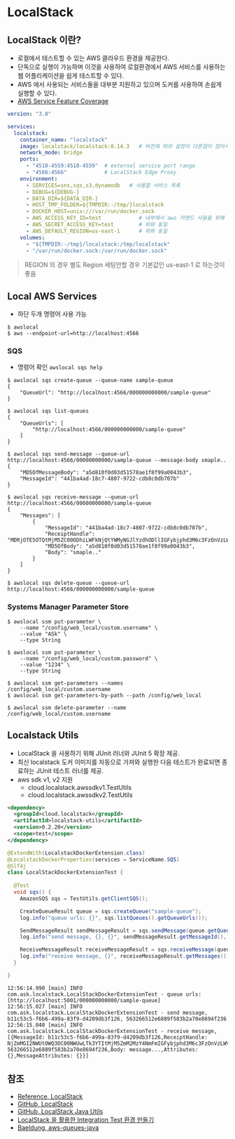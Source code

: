 # LocalStack

## LocalStack 이란?

- 로컬에서 테스트할 수 있는 AWS 클라우드 환경을 제공한다.  
- 단독으로 실행이 가능하며 이것을 사용하여 로컬환경에서 AWS 서비스를 사용하는 웹 어플리케이션을 쉽게 테스트할 수 있다.  
- AWS 에서 사용되는 서비스들을 대부분 지원하고 있으며 도커를 사용하여 손쉽게 실행할 수 있다.
- [AWS Service Feature Coverage](https://docs.localstack.cloud/aws/feature-coverage/)

```yaml
version: "3.8"

services:
  localstack:
    container_name: "localstack"
    image: localstack/localstack:0.14.3   # 버전에 따라 설정이 다른점이 많아서 지정하였음
    network_mode: bridge
    ports:
      - "4510-4559:4510-4559"  # external service port range
      - "4566:4566"            # LocalStack Edge Proxy
    environment:
      - SERVICES=sns,sqs,s3,dynamodb   # 사용할 서비스 목록
      - DEBUG=${DEBUG-}
      - DATA_DIR=${DATA_DIR-}
      - HOST_TMP_FOLDER=${TMPDIR:-/tmp/}localstack
      - DOCKER_HOST=unix:///var/run/docker.sock
      - AWS_ACCESS_KEY_ID=test            # 내부에서 aws 커맨드 사용을 위해 지정 awslocal 을 사용하면 필요없음
      - AWS_SECRET_ACCESS_KEY=test        # 위와 동일
      - AWS_DEFAULT_REGION=us-east-1      # 위와 동일
    volumes:
      - "${TMPDIR:-/tmp}/localstack:/tmp/localstack"
      - "/var/run/docker.sock:/var/run/docker.sock"
```

> REGION 의 경우 별도 Region 세팅안할 경우 기본값인 us-east-1 로 하는것이 좋음  

## Local AWS Services

- 하단 두개 명령어 사용 가능

```shell
$ awslocal
$ aws --endpoint-url=http://localhost:4566 
```

### SQS

- 명령어 확인 `awslocal sqs help`

```shell
$ awslocal sqs create-queue --queue-name sample-queue
{
    "QueueUrl": "http://localhost:4566/000000000000/sample-queue"
}

$ awslocal sqs list-queues
{
    "QueueUrls": [
        "http://localhost:4566/000000000000/sample-queue"
    ]
}

$ awslocal sqs send-message --queue-url http://localhost:4566/00000000000/sample-queue --message-body smaple..
{
    "MD5OfMessageBody": "a5d810f0d03d51578ae1f8f99a0043b3",
    "MessageId": "441ba4ad-18c7-4807-9722-cdb8c0db707b"
}

$ awslocal sqs receive-message --queue-url http://localhost:4566/00000000000/sample-queue
{
    "Messages": [
        {
            "MessageId": "441ba4ad-18c7-4807-9722-cdb8c0db707b",
            "ReceiptHandle": "MDRjOTE5OTQtMjM5ZC00ODhiLWFkNjQtYWMyNGJlYzdhODllIGFybjphd3M6c3FzOnVzLWVhc3QtMTowMDAwMDAwMDAwMDA6c2FtcGxlLXF1ZXVlIDQ0MWJhNGFkLTE4YzctNDgwNy05NzIyLWNkYjhjMGRiNzA3YiAxNjU0OTQ4NTkxLjc0NTY0MDg=",
            "MD5OfBody": "a5d810f0d03d51578ae1f8f99a0043b3",
            "Body": "smaple.."
        }
    ]
}

$ awslocal sqs delete-queue --queue-url http://localhost:4566/000000000000/sample-queue
```

### Systems Manager Parameter Store

```shell
$ awslocal ssm put-parameter \
    --name "/config/web_local/custom.username" \
    --value "ASk" \
    --type String

$ awslocal ssm put-parameter \
    --name "/config/web_local/custom.password" \
    --value "1234" \
    --type String
    
$ awslocal ssm get-parameters --names /config/web_local/custom.username
$ awslocal ssm get-parameters-by-path --path /config/web_local

$ awslocal ssm delete-parameter --name /config/web_local/custom.username 
```

## Localstack Utils

- LocalStack 을 사용하기 위해 JUnit 러너와 JUnit 5 확장 제공.
- 최신 localstack 도커 이미지를 자동으로 가져와 실행한 다음 테스트가 완료되면 종료하는 JUnit 테스트 러너를 제공.
- aws sdk v1, v2 지원
  - cloud.localstack.awssdkv1.TestUtils
  - cloud.localstack.awssdkv2.TestUtils

```xml
<dependency>
  <groupId>cloud.localstack</groupId>
  <artifactId>localstack-utils</artifactId>
  <version>0.2.20</version>
  <scope>test</scope>
</dependency>
```

```java
@ExtendWith(LocalstackDockerExtension.class)
@LocalstackDockerProperties(services = ServiceName.SQS)
@Slf4j
class LocalStackDockerExtensionTest {
  
  @Test
  void sqs() {
    AmazonSQS sqs = TestUtils.getClientSQS();

    CreateQueueResult queue = sqs.createQueue("sample-queue");
    log.info("queue urls: {}", sqs.listQueues().getQueueUrls());

    SendMessageResult sendMessageResult = sqs.sendMessage(queue.getQueueUrl(), "message...");
    log.info("send message, {}, {}", sendMessageResult.getMessageId(), sendMessageResult.getMD5OfMessageBody());

    ReceiveMessageResult receiveMessageResult = sqs.receiveMessage(queue.getQueueUrl());
    log.info("receive message, {}", receiveMessageResult.getMessages());
  }

}
```

```text
12:56:14.990 [main] INFO com.ask.localstack.LocalStackDockerExtensionTest - queue urls: [http://localhost:5001/000000000000/sample-queue]
12:56:15.027 [main] INFO com.ask.localstack.LocalStackDockerExtensionTest - send message, b11c53c5-f6b6-499a-83f9-d4209db3f126, 563266512e6889f583b2a70e8694f236
12:56:15.040 [main] INFO com.ask.localstack.LocalStackDockerExtensionTest - receive message, [{MessageId: b11c53c5-f6b6-499a-83f9-d4209db3f126,ReceiptHandle: NjZmMGI2NWUtOWQ3OC00NWUwLTk3YTItMjM5ZmM2MzY4NmFmIGFybjphd3M6c3FzOnVzLWVhc3QtMTowMDAwMDAwMDAwMDA6c2FtcGxlLXF1ZXVlIGIxMWM1M2M1LWY2YjYtNDk5YS04M2Y5LWQ0MjA5ZGIzZjEyNiAxNjU1MDA2MTc1LjAzNjkyNjM=,MD5OfBody: 563266512e6889f583b2a70e8694f236,Body: message...,Attributes: {},MessageAttributes: {}}]
```

## 참조

- [Reference, LocalStack ](https://docs.localstack.cloud/get-started/)
- [GitHub, LocalStack](https://github.com/localstack/localstack)
- [GitHub, LocalStack Java Utils](https://github.com/localstack/localstack-java-utils)
- [LocalStack 을 활용한 Integration Test 환경 만들기](https://techblog.woowahan.com/2638/)
- [Baeldung, aws-queues-java](https://www.baeldung.com/aws-queues-java)
